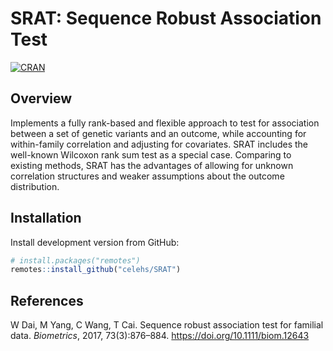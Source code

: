 
# SRAT: Sequence Robust Association Test

[![CRAN](https://www.r-pkg.org/badges/version/SRAT)](https://CRAN.R-project.org/package=SRAT)

## Overview

Implements a fully rank-based and flexible approach to test for
association between a set of genetic variants and an outcome, while
accounting for within-family correlation and adjusting for covariates.
SRAT includes the well-known Wilcoxon rank sum test as a special case.
Comparing to existing methods, SRAT has the advantages of allowing for
unknown correlation structures and weaker assumptions about the outcome
distribution.

## Installation

Install development version from GitHub:

``` r
# install.packages("remotes")
remotes::install_github("celehs/SRAT")
```

## References

W Dai, M Yang, C Wang, T Cai. Sequence robust association test for
familial data. *Biometrics*, 2017, 73(3):876–884.
<https://doi.org/10.1111/biom.12643>
